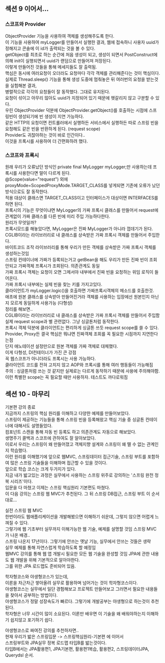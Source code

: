 ## 섹션 9 이어서...  
### 스코프와 Provider  
ObjectProvider 기능을 사용하여 객체를 생성해주도록 한다.  
이 기능을 사용하여 myLogger를 만들어서 실행한 결과, 웹에 접속하니 사용자 uuid가 정해지고 콘솔에 이 id가 출력되는 것을 볼 수 있다.  
getObject를 최초로 하는 순간에 처음 생성이 되고, 생성이 되면서 PostConstruct에 의해 init이 실행되면서 uuid가 랜덤으로 만들어져 저장된다.  
이렇게 만들어진 것들을 통해 메세지들도 잘 출력됨.  
핵심은 동시에 여러요청이 오더라도 요청마다 각각 객체를 관리해준다는 것이 핵심이다.  
실제로 Thread.sleep() 기능을 통해 생성 도중에 멈춰놓은 뒤 여러번의 요청을 받는것을 실험해본 결과,  
병렬적으로 각각의 요청들이 잘 동작했다. 그대로 유지된다.  
요청이 섞이고 아무리 많아도 uuid가 지정되어 있기 때문에 헷갈리지 않고 구분할 수 있다.  
우린 ObjectProvider 덕분에 ObjectProvider.getObject()를 호출하는 시점에 스프링빈이 생성되기에 빈 생성이 지연 가능하다.  
같은 HTTP의 요청이면 컨트롤러에서 실행하든 서비스에서 실행하든 따로 스프링 빈을 요청해도 같은 빈을 반환하게 된다. (request scope)  
Provider도 귀찮아하는 것이 바로 인간이다..  
이것을 프록시를 사용하여 더 간편화하려 했다.  

### 스코프와 프록시  
원래 우리가 오류났던 방식인 private final MyLogger myLogger;만 사용하는데 프록시를 사용한다면 말이 다르게 된다.  
@Scope(value="request") 외에 proxyMode=ScopedProxyMode.TARGET_CLASS를 넣게되면 기존에 오류가 났던 방식으로도 잘 동작한다.  
적용 대상이 클래스면 TARGET_CLASS이고 인터페이스가 대상이면 INTERFACES를 하면 된다.  
프록시의 기능은 무엇이냐면 MyLogger의 가짜 프록시 클래스를 만들어서 request에 관계없이 가짜 클래스를 다른 빈에 미리 주입 가능하다한다.  
원리가 무엇일까?  
프록시모드를 해놓았다면, MyLogger은 진짜 MyLogger가 아니라 껍데기가 된다.  
CGLIB이라는 라이브러리로 내 클래스를 상속받은 가짜 프록시 객체를 만들어서 주입한다.  
바이트코드 조작 라이브러리를 통해 우리가 만든 객체를 상속받은 가짜 프록시 객체를 생성하는것임  
스프링 컨테이너에 가짜가 등록되는거고 getBean을 해도 우리가 만든 진짜 빈이 조회안되고 가짜객체 프록시가 조회된다. 의존관계도 동일  
가짜 프록시 객체는 요청이 오면 그제서야 내부에서 진짜 빈을 요청하는 위임 로직이 들어온다.  
가짜 프록시 내부에는 실제 빈을 찾는 키를 가지고있다.  
클라이언트가 myLogger.logic()을 호출하면 가짜프록시객체의 메소드를 호출한것.  
애초에 원본 클래스를 상속받아 만들어진거라 객체를 사용하는 입장에선 원본인지 아닌지 모르게 동일하게 사용가능 (다형성)  
정리를 해보면..  
CGLIB이라는 라이브러리로 내 클래스를 상속받은 가짜 프록시 객체를 만들어서 주입함  
실제 request scope과 별 관련없다. 그냥 싱글톤처럼 동작한다.  
프록시 객체 덕분에 클라이언트는 편리하게 싱글톤 쓰듯 request scope를 쓸 수 있다.  
Provider, Proxy든 결국 핵심은 뭐냐면 진짜객체 조회를 꼭 필요한 시점까지 지연한다는점  
단지 애노테이션 설정만으로 원본 객체를 가짜 객체로 대체했다.  
이게 다형성, DI컨테이너가 가진 큰 강점  
꼭 웹스코프가 아니더라도 프록시는 사용 가능하다.  
클라이언트 코드를 전혀 고치지 않고 AOP와 프록시를 통해 여러 행동들이 가능해짐  
주의 : 싱글톤처럼 쓰는 것 같지만 실제로는 다르게 동작하기 때문에 사용에 주의해야함.  
이런 특별한 scope는 꼭 필요할 때만 사용하자. 테스트도 까다로워짐  

## 섹션 10 - 마무리  
기본편 강의 종료  
지금까지 스프링의 핵심 원리를 이해하고 다양한 예제를 만들어보았다.  
스프링이 제공하는 기능들을 통해 스프링 빈을 등록해왔고 핵심 기술 중 싱글톤 컨테이너에 대해서도 설명들었다.  
컴포넌트 스캔을 통해 자동 빈 등록도 하고 의존관계도 자동으로 해보았다.  
생명주기 콜백과 스코프에 관하여도 잘 알아보았다.  
이로서 우리는 스프링이 왜 만들어졌고 객체지향 설계와 스프링이 왜 뗄 수 없는 관계인지 학습했다.  
이런 원리를 이해했기에 앞으로 웹MVC, 스프링데이터 접근기술, 스프링 부트를 포함하여 많은 스프링 기술들을 이해하며 접근할 수 있을 것이다.  
앞으로 학습 코스는 크게 두가지가 있다.  
지금 내가 밟고있는 과정은 실무에서 사용하는 스프링 위주로 강의하는 '스프링 완전 정복 시리즈'이다.  
입문을 다 마쳤고 이제는 스프링 핵심원리 기본편도 마쳤다.  
이 다음 강의는 스프링 웹 MVC가 추천된다. 그 뒤 스프링 DB접근, 스프링 부트 이 순서대로...  

실전 스프링 웹 MVC  
한번이라도 웹애플리케이션을 개발해봤으면 이해하기 쉬운데, 그렇지 않으면 어렵게 느껴질 수 있다.  
그렇기에 웹 기초부터 실무까지 이해가능한 웹 기술, 예제를 설명할 것임 스프링 MVC가 나온 배경..  
스프링 나온지 17년이다. 그렇기에 안쓰는 옛날 기능, 실무에서 안쓰는 것들은 생략  
실무 예제를 통해 자연스럽게 학습하도록 할 예정임  
웹MVC 강의를 통해 웹 앱 개발시 필요한 모든 웹 기술을 완성할 것임 
JPA에 관한 내용도 웹 개발을 위해 기본적으로 알아야한다.  
그를 위한 JPA 로드맵도 준비되어 있음.  

학자형코스와 야생형코스가 있는데,  
이론을 차근차근 쌓아올려 실무로 활용하며 넘어가는 것이 학자형코스이다.  
야생형코스는 실무에서 일단 경험해보고 프로젝트 만들어보고 그러면서 필요한 내용들을 찾아서 공부하는 방법이다.  
야생형코스가 정말 성장속도가 빠르다. 그렇기에 개발공부는 야생형으로 하는것이 추천된다.  
학자형은 너무 시간이 많이 소요된다. 이론만 배우면 이 기술을 왜 배워야하는지 이해하기 쉽지않고 포기하기 쉽다.  

야생형코스로 짜여진 강의를 추천하자면..  
현재 우리가 밟은 스프링입문 -> 스프링핵심원리-기본편 에 이어서  
스프링부트와 JPA실무 정복 로드맵 타입B를 밟는것이다.  
타입B에서는 JPA활용편1, JPA기본편, 활용편1복습, 활용편2, 스프링데이터JPA, Querydsl 순서.  
